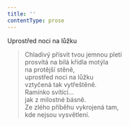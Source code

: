 ```yaml
---
title: ''
contentType: prose
---
```


Uprostřed noci na lůžku

> Chladivý přísvit tvou jemnou pletí  
> prosvítá na bílá křídla motýla  
> na protější stěně,  
> uprostřed noci na lůžku  
> vztyčená tak vytřeštěně.  
> Ramínko svítící…  
> jak z milostné básně.  
> Ze zlého příběhu vykrojená tam,  
> kde nejsou vysvětlení.
